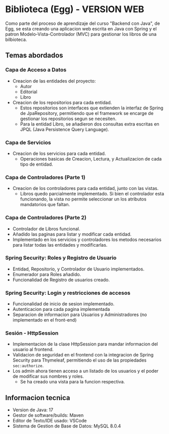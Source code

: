 # Biblioteca (Egg) - VERSION WEB

Como parte del proceso de aprendizaje del curso "Backend con Java", de Egg, se esta creando una aplicacion web escrita en Java con Spring y el patron Modelo-Vista-Controlador (MVC) para gestionar los libros de una bilbioteca.

## Temas abordados
### Capa de Acceso a Datos
- Creacion de las entidades del proyecto:
    - Autor
    - Editorial
    - Libro
- Creacion de los repositorios para cada entidad.
    - Estos repositorios son interfaces que extienden la interfaz de Spring de JpaRepository, permitiendo que el framework se encarge de gestionar los repositorios segun se necesiten.
    - Para la entidad Libro, se añadieron dos consultas extra escritas en JPQL (Java Persistence Query Language).

### Capa de Servicios
- Creacion de los servicios para cada entidad.
    - Operaciones basicas de Creacion, Lectura, y Actualizacion de cada tipo de entidad.

### Capa de Controladores (Parte 1)
- Creacion de los controladores para cada entidad, junto con las vistas.
    - Libros quedo parcialmente implementado. Si bien el controlador esta funcionando, la vista no permite seleccionar un los atributos mandatorios que faltan.

### Capa de Controladores (Parte 2)
- Controlador de Libros funcional.
- Añadido las paginas para listar y modificar cada entidad.
- Implementado en los servicios y controladores los metodos necesarios para listar todas las entidades y modificarlas.

### Spring Security: Roles y Registro de Usuario
- Entidad, Repositorio, y Controlador de Usuario implementados.
- Enumerador para Roles añadido.
- Funcionalidad de Registro de usuarios creado.

### Spring Security: Login y restricciones de accesos
- Funcionalidad de inicio de sesion implementado.
- Autenticacion para cada pagina implementada
- Separacion de informacion para Usuarios y Administradores (no implementado en el front-end)

### Sesión - HttpSession
- Implementacion de la clase HttpSession para mandar informacion del usuario al frontend.
- Validacion de seguridad en el frontend con la integracion de Spring Security para Thymeleaf, permitiendo el uso de las propiedades `sec:authorize`.
- Los admin ahora tienen acceso a un listado de los usuarios y el poder de modificar sus nombres y roles.
    - Se ha creado una vista para la funcion respectiva.

## Informacion tecnica
- Version de Java: 17
- Gestor de software/builds: Maven
- Editor de Texto/IDE usado: VSCode
- Sistema de Gestion de Base de Datos: MySQL 8.0.4
